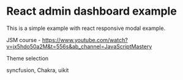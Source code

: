# React admin dashboard example

This is a simple example with react responsive modal example.

JSM course - https://www.youtube.com/watch?v=jx5hdo50a2M&t=556s&ab_channel=JavaScriptMastery


Theme selection 

syncfusion, Chakra, uikit
